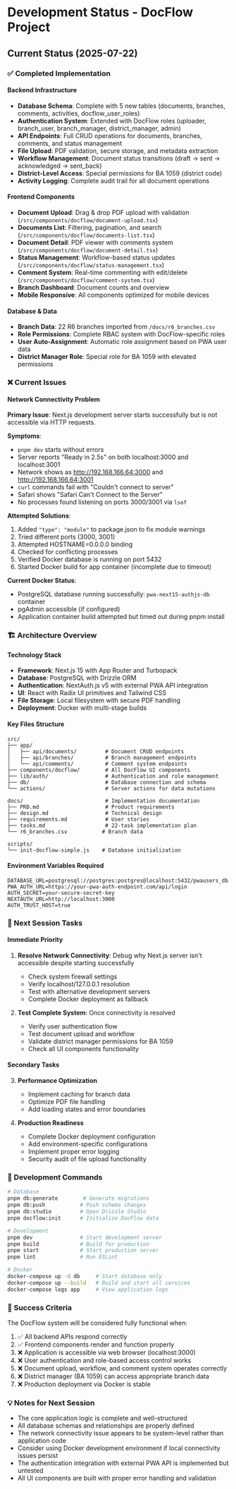 # Development Status - DocFlow Project

## Current Status (2025-07-22)

### ✅ Completed Implementation

#### Backend Infrastructure
- **Database Schema**: Complete with 5 new tables (documents, branches, comments, activities, docflow_user_roles)
- **Authentication System**: Extended with DocFlow roles (uploader, branch_user, branch_manager, district_manager, admin)
- **API Endpoints**: Full CRUD operations for documents, branches, comments, and status management
- **File Upload**: PDF validation, secure storage, and metadata extraction
- **Workflow Management**: Document status transitions (draft → sent → acknowledged → sent_back)
- **District-Level Access**: Special permissions for BA 1059 (district code)
- **Activity Logging**: Complete audit trail for all document operations

#### Frontend Components
- **Document Upload**: Drag & drop PDF upload with validation (`/src/components/docflow/document-upload.tsx`)
- **Documents List**: Filtering, pagination, and search (`/src/components/docflow/documents-list.tsx`)
- **Document Detail**: PDF viewer with comments system (`/src/components/docflow/document-detail.tsx`)
- **Status Management**: Workflow-based status updates (`/src/components/docflow/status-management.tsx`)
- **Comment System**: Real-time commenting with edit/delete (`/src/components/docflow/comment-system.tsx`)
- **Branch Dashboard**: Document counts and overview
- **Mobile Responsive**: All components optimized for mobile devices

#### Database & Data
- **Branch Data**: 22 R6 branches imported from `/docs/r6_branches.csv`
- **Role Permissions**: Complete RBAC system with DocFlow-specific roles
- **User Auto-Assignment**: Automatic role assignment based on PWA user data
- **District Manager Role**: Special role for BA 1059 with elevated permissions

### ❌ Current Issues

#### Network Connectivity Problem
**Primary Issue**: Next.js development server starts successfully but is not accessible via HTTP requests.

**Symptoms**:
- `pnpm dev` starts without errors
- Server reports "Ready in 2.5s" on both localhost:3000 and localhost:3001
- Network shows as http://192.168.166.64:3000 and http://192.168.166.64:3001
- `curl` commands fail with "Couldn't connect to server"
- Safari shows "Safari Can't Connect to the Server"
- No processes found listening on ports 3000/3001 via `lsof`

**Attempted Solutions**:
1. Added `"type": "module"` to package.json to fix module warnings
2. Tried different ports (3000, 3001)
3. Attempted HOSTNAME=0.0.0.0 binding
4. Checked for conflicting processes
5. Verified Docker database is running on port 5432
6. Started Docker build for app container (incomplete due to timeout)

**Current Docker Status**:
- PostgreSQL database running successfully: `pwa-next15-authjs-db` container
- pgAdmin accessible (if configured)
- Application container build attempted but timed out during pnpm install

### 🏗️ Architecture Overview

#### Technology Stack
- **Framework**: Next.js 15 with App Router and Turbopack
- **Database**: PostgreSQL with Drizzle ORM
- **Authentication**: NextAuth.js v5 with external PWA API integration
- **UI**: React with Radix UI primitives and Tailwind CSS
- **File Storage**: Local filesystem with secure PDF handling
- **Deployment**: Docker with multi-stage builds

#### Key Files Structure
```
src/
├── app/
│   ├── api/documents/         # Document CRUD endpoints
│   ├── api/branches/          # Branch management endpoints
│   └── api/comments/          # Comment system endpoints
├── components/docflow/        # All DocFlow UI components
├── lib/auth/                  # Authentication and role management
├── db/                        # Database connection and schema
└── actions/                   # Server actions for data mutations

docs/                          # Implementation documentation
├── PRD.md                     # Product requirements
├── design.md                  # Technical design
├── requirements.md            # User stories
├── tasks.md                   # 22-task implementation plan
└── r6_branches.csv           # Branch data

scripts/
└── init-docflow-simple.js    # Database initialization
```

#### Environment Variables Required
```
DATABASE_URL=postgresql://postgres:postgres@localhost:5432/pwausers_db
PWA_AUTH_URL=https://your-pwa-auth-endpoint.com/api/login
AUTH_SECRET=your-secure-secret-key
NEXTAUTH_URL=http://localhost:3000
AUTH_TRUST_HOST=true
```

### 🔧 Next Session Tasks

#### Immediate Priority
1. **Resolve Network Connectivity**: Debug why Next.js server isn't accessible despite starting successfully
   - Check system firewall settings
   - Verify localhost/127.0.0.1 resolution
   - Test with alternative development servers
   - Complete Docker deployment as fallback

2. **Test Complete System**: Once connectivity is resolved
   - Verify user authentication flow
   - Test document upload and workflow
   - Validate district manager permissions for BA 1059
   - Check all UI components functionality

#### Secondary Tasks
3. **Performance Optimization**
   - Implement caching for branch data
   - Optimize PDF file handling
   - Add loading states and error boundaries

4. **Production Readiness**
   - Complete Docker deployment configuration
   - Add environment-specific configurations
   - Implement proper error logging
   - Security audit of file upload functionality

### 📝 Development Commands

```bash
# Database
pnpm db:generate        # Generate migrations
pnpm db:push           # Push schema changes
pnpm db:studio         # Open Drizzle Studio
pnpm docflow:init      # Initialize DocFlow data

# Development
pnpm dev               # Start development server
pnpm build             # Build for production
pnpm start             # Start production server
pnpm lint              # Run ESLint

# Docker
docker-compose up -d db     # Start database only
docker-compose up --build   # Build and start all services
docker-compose logs app     # View application logs
```

### 🎯 Success Criteria

The DocFlow system will be considered fully functional when:
1. ✅ All backend APIs respond correctly
2. ✅ Frontend components render and function properly
3. ❌ Application is accessible via web browser (localhost:3000)
4. ❌ User authentication and role-based access control works
5. ❌ Document upload, workflow, and comment system operates correctly
6. ❌ District manager (BA 1059) can access appropriate branch data
7. ❌ Production deployment via Docker is stable

### 💡 Notes for Next Session

- The core application logic is complete and well-structured
- All database schemas and relationships are properly defined  
- The network connectivity issue appears to be system-level rather than application code
- Consider using Docker development environment if local connectivity issues persist
- The authentication integration with external PWA API is implemented but untested
- All UI components are built with proper error handling and validation